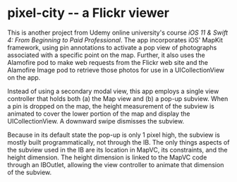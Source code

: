 # pixel-city -- a Flickr viewer
This is another project from Udemy online university's course <i>iOS 11 & Swift 4: From Beginning to Paid Professional</i>. The app incorporates iOS' MapKit framework, using pin annotations to activate a pop view of photographs associated with a specific point on the map. Further, it also uses the Alamofire pod to make web requests from the Flickr web site and the Alamofire Image pod to retrieve those photos for use in a UICollectionView on the app.

Instead of using a secondary modal view, this app employs a single view controller that holds both (a) the Map view and (b) a pop-up subview. When a pin is dropped on the map, the height measurement of the subview is animated to cover the lower portion of the map and display the UICollectionView. A downward swipe dismisses the subview.

Because in its default state the pop-up is only 1 pixel high, the subview is mostly built programmatically, not through the IB. The only things aspects of the subview used in the IB are its location in MapVC, its constraints, and the height dimension. The height dimension is linked to the MapVC code through an IBOutlet, allowing the view controller to animate that dimension of the subview.
